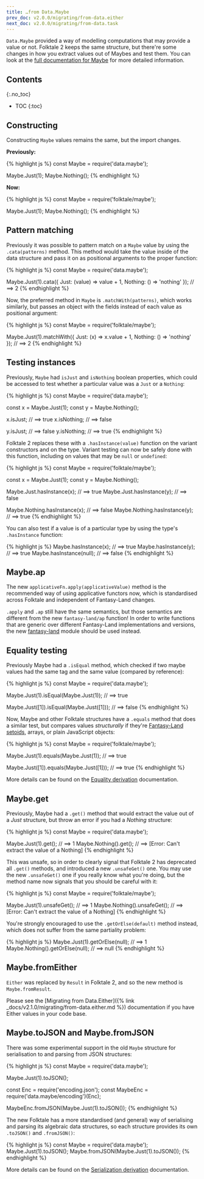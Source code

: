 ```yaml
---
title: …from Data.Maybe
prev_doc: v2.0.0/migrating/from-data.either
next_doc: v2.0.0/migrating/from-data.task
---
```


`Data.Maybe` provided a way of modelling computations that may provide a value or not. Folktale 2 keeps the same structure, but there're some changes in how you extract values out of Maybes and test them. You can look at the [full documentation for Maybe](/api/v2.0.0/en/folktale.maybe.html) for more detailed information.


## Contents
{:.no_toc}

* TOC
{:toc}


## Constructing

Constructing `Maybe` values remains the same, but the import changes.

**Previously:**

{% highlight js %}
const Maybe = require('data.maybe');

Maybe.Just(1);
Maybe.Nothing();
{% endhighlight %}


**Now:**

{% highlight js %}
const Maybe = require('folktale/maybe');

Maybe.Just(1);
Maybe.Nothing();
{% endhighlight %}


## Pattern matching

Previously it was possible to pattern match on a `Maybe` value by using the `.cata(patterns)` method. This method would take the value inside of the data structure and pass it on as positional arguments to the proper function:

{% highlight js %}
const Maybe = require('data.maybe');

Maybe.Just(1).cata({
  Just: (value) => value + 1,
  Nothing: () => 'nothing'
});
// ==> 2
{% endhighlight %}

Now, the preferred method in `Maybe` is `.matchWith(patterns)`, which works similarly, but passes an object with the fields instead of each value as positional argument:

{% highlight js %}
const Maybe = require('folktale/maybe');

Maybe.Just(1).matchWith({
  Just: (x) => x.value + 1,
  Nothing: () => 'nothing'
});
// ==> 2
{% endhighlight %}


## Testing instances

Previously, `Maybe` had `isJust` and `isNothing` boolean properties, which could be accessed to test whether a particular value was a `Just` or a `Nothing`:

{% highlight js %}
const Maybe = require('data.maybe');

const x = Maybe.Just(1);
const y = Maybe.Nothing();

x.isJust;     // ==> true
x.isNothing;  // ==> false

y.isJust;     // ==> false
y.isNothing;  // ==> true
{% endhighlight %}

Folktale 2 replaces these with a `.hasInstance(value)` function on the variant constructors and on the type. Variant testing can now be safely done with this function, including on values that may be `null` or `undefined`:

{% highlight js %}
const Maybe = require('folktale/maybe');

const x = Maybe.Just(1);
const y = Maybe.Nothing();

Maybe.Just.hasInstance(x);    // ==> true
Maybe.Just.hasInstance(y);    // ==> false

Maybe.Nothing.hasInstance(x); // ==> false
Maybe.Nothing.hasInstance(y); // ==> true
{% endhighlight %}

You can also test if a value is of a particular type by using the type's `.hasInstance` function:

{% highlight js %}
Maybe.hasInstance(x);     // ==> true
Maybe.hasInstance(y);     // ==> true
Maybe.hasInstance(null);  // ==> false
{% endhighlight %}


## Maybe.ap

The new `applicativeFn.apply(applicativeValue)` method is the recommended way of using applicative functors now, which is standardised across Folktale and independent of Fantasy-Land changes.

`.apply` and `.ap` still have the same semantics, but those semantics are different from the new `fantasy-land/ap` function! In order to write functions that are generic over different Fantasy-Land implementations and versions, the new [fantasy-land](/api/v2.0.0/en/folktale.fantasy-land.html) module should be used instead.


## Equality testing

Previously Maybe had a `.isEqual` method, which checked if two maybe values had the same tag and the same value (compared by reference):

{% highlight js %}
const Maybe = require('data.maybe');

Maybe.Just(1).isEqual(Maybe.Just(1));
// ==> true

Maybe.Just([1]).isEqual(Maybe.Just([1]));
// ==> false
{% endhighlight %}

Now, Maybe and other Folktale structures have a `.equals` method that does a similar test, but compares values *structurally* if they're [Fantasy-Land setoids](https://github.com/fantasyland/fantasy-land#setoid), arrays, or plain JavaScript objects:

{% highlight js %}
const Maybe = require('folktale/maybe');

Maybe.Just(1).equals(Maybe.Just(1));
// ==> true

Maybe.Just([1]).equals(Maybe.Just([1]));
// ==> true
{% endhighlight %}

More details can be found on the [Equality derivation](/api/v2.0.0/en/folktale.adt.union.derivations.equality.equality.html) documentation.


## Maybe.get

Previously, Maybe had a `.get()` method that would extract the value out of a *Just* structure, but throw an error if you had a *Nothing* structure:

{% highlight js %}
const Maybe = require('data.maybe');

Maybe.Just(1).get();    // ==> 1
Maybe.Nothing().get();  // ==> [Error: Can't extract the value of a Nothing]
{% endhighlight %}

This was unsafe, so in order to clearly signal that Folktale 2 has deprecated all `.get()` methods, and introduced a new `.unsafeGet()` one. You may use the new `.unsafeGet()` one if you really know what you're doing, but the method name now signals that you should be careful with it:

{% highlight js %}
const Maybe = require('folktale/maybe');

Maybe.Just(1).unsafeGet();    // ==> 1
Maybe.Nothing().unsafeGet();  // ==> [Error: Can't extract the value of a Nothing]
{% endhighlight %}

You're strongly encouraged to use the `.getOrElse(default)` method instead, which does not suffer from the same partiality problem:

{% highlight js %}
Maybe.Just(1).getOrElse(null);      // ==> 1
Maybe.Nothing().getOrElse(null);    // ==> null
{% endhighlight %}


## Maybe.fromEither

`Either` was replaced by `Result` in Folktale 2, and so the new method is `Maybe.fromResult`.

Please see the [Migrating from Data.Either]({% link _docs/v2.1.0/migrating/from-data.either.md %}) documentation if you have Either values in your code base.


## Maybe.toJSON and Maybe.fromJSON

There was some experimental support in the old `Maybe` structure for serialisation to and parsing from JSON structures:

{% highlight js %}
const Maybe = require('data.maybe');

Maybe.Just(1).toJSON();

const Enc = require('encoding.json');
const MaybeEnc = require('data.maybe/encoding')(Enc);

MaybeEnc.fromJSON(Maybe.Just(1).toJSON());
{% endhighlight %}

The new Folktale has a more standardised (and general) way of serialising and parsing its algebraic data structures, so each structure provides its own `.toJSON()` and `.fromJSON()`:

{% highlight js %}
const Maybe = require('data.maybe');
Maybe.Just(1).toJSON();
Maybe.fromJSON(Maybe.Just(1).toJSON());
{% endhighlight %}

More details can be found on the [Serialization derivation](/api/v2.0.0/en/folktale.adt.union.derivations.serialization.serialization.html) documentation.
